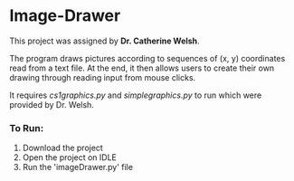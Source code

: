 # Image-Drawer
This project was assigned by __Dr. Catherine Welsh__. 

The program draws pictures according to sequences of (x, y) coordinates read from a text file. 
At the end, it then allows users to create their own drawing through reading input from mouse clicks. 

It requires _cs1graphics.py_ and _simplegraphics.py_ to run which were provided by Dr. Welsh. 

### To Run:
1. Download the project 
2. Open the project on IDLE
3. Run the 'imageDrawer.py' file
